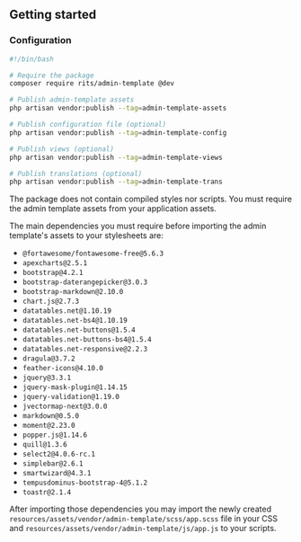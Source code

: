## Getting started

### Configuration

```bash
#!/bin/bash

# Require the package
composer require rits/admin-template @dev

# Publish admin-template assets
php artisan vendor:publish --tag=admin-template-assets

# Publish configuration file (optional)
php artisan vendor:publish --tag=admin-template-config

# Publish views (optional)
php artisan vendor:publish --tag=admin-template-views

# Publish translations (optional)
php artisan vendor:publish --tag=admin-template-trans
```
The package does not contain compiled styles nor scripts. You must require the admin template assets from your application assets.

The main dependencies you must require before importing the admin template's assets to your stylesheets are:

- `@fortawesome/fontawesome-free@5.6.3`
- `apexcharts@2.5.1`
- `bootstrap@4.2.1`
- `bootstrap-daterangepicker@3.0.3`
- `bootstrap-markdown@2.10.0`
- `chart.js@2.7.3`
- `datatables.net@1.10.19`
- `datatables.net-bs4@1.10.19`
- `datatables.net-buttons@1.5.4`
- `datatables.net-buttons-bs4@1.5.4`
- `datatables.net-responsive@2.2.3`
- `dragula@3.7.2`
- `feather-icons@4.10.0`
- `jquery@3.3.1`
- `jquery-mask-plugin@1.14.15`
- `jquery-validation@1.19.0`
- `jvectormap-next@3.0.0`
- `markdown@0.5.0`
- `moment@2.23.0`
- `popper.js@1.14.6`
- `quill@1.3.6`
- `select2@4.0.6-rc.1`
- `simplebar@2.6.1`
- `smartwizard@4.3.1`
- `tempusdominus-bootstrap-4@5.1.2`
- `toastr@2.1.4`

After importing those dependencies you may import the newly created `resources/assets/vendor/admin-template/scss/app.scss` file in your CSS and `resources/assets/vendor/admin-template/js/app.js` to your scripts.
